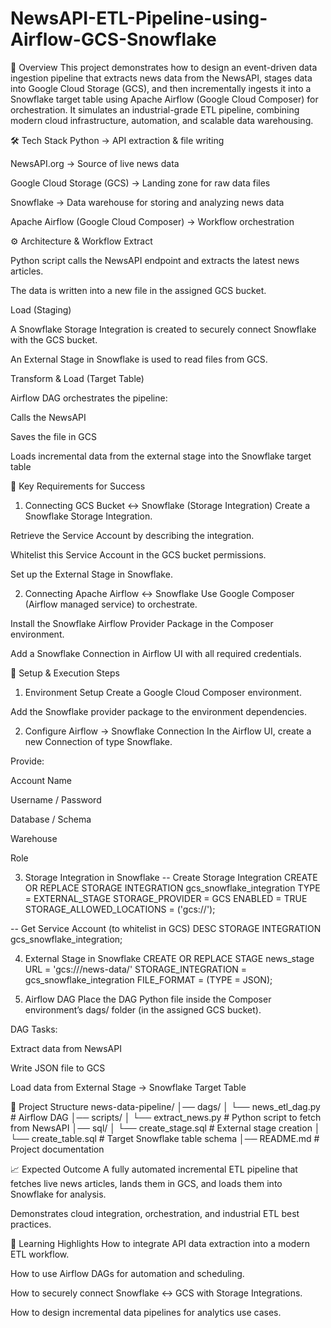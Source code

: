# NewsAPI-ETL-Pipeline-using-Airflow-GCS-Snowflake
🔎 Overview
This project demonstrates how to design an event-driven data ingestion pipeline that extracts news data from the NewsAPI, stages data into Google Cloud Storage (GCS), and then incrementally ingests it into a Snowflake target table using Apache Airflow (Google Cloud Composer) for orchestration.
It simulates an industrial-grade ETL pipeline, combining modern cloud infrastructure, automation, and scalable data warehousing.

🛠️ Tech Stack
Python → API extraction & file writing


NewsAPI.org → Source of live news data


Google Cloud Storage (GCS) → Landing zone for raw data files


Snowflake → Data warehouse for storing and analyzing news data


Apache Airflow (Google Cloud Composer) → Workflow orchestration



⚙️ Architecture & Workflow
Extract


Python script calls the NewsAPI endpoint and extracts the latest news articles.


The data is written into a new file in the assigned GCS bucket.


Load (Staging)


A Snowflake Storage Integration is created to securely connect Snowflake with the GCS bucket.


An External Stage in Snowflake is used to read files from GCS.


Transform & Load (Target Table)


Airflow DAG orchestrates the pipeline:


Calls the NewsAPI


Saves the file in GCS


Loads incremental data from the external stage into the Snowflake target table



🔑 Key Requirements for Success
1. Connecting GCS Bucket ↔ Snowflake (Storage Integration)
Create a Snowflake Storage Integration.


Retrieve the Service Account by describing the integration.


Whitelist this Service Account in the GCS bucket permissions.


Set up the External Stage in Snowflake.


2. Connecting Apache Airflow ↔ Snowflake
Use Google Composer (Airflow managed service) to orchestrate.


Install the Snowflake Airflow Provider Package in the Composer environment.


Add a Snowflake Connection in Airflow UI with all required credentials.



🚀 Setup & Execution Steps
1. Environment Setup
Create a Google Cloud Composer environment.


Add the Snowflake provider package to the environment dependencies.


2. Configure Airflow → Snowflake Connection
In the Airflow UI, create a new Connection of type Snowflake.


Provide:


Account Name


Username / Password


Database / Schema


Warehouse


Role


3. Storage Integration in Snowflake
-- Create Storage Integration
CREATE OR REPLACE STORAGE INTEGRATION gcs_snowflake_integration
  TYPE = EXTERNAL_STAGE
  STORAGE_PROVIDER = GCS
  ENABLED = TRUE
  STORAGE_ALLOWED_LOCATIONS = ('gcs://<your-bucket-name>');

-- Get Service Account (to whitelist in GCS)
DESC STORAGE INTEGRATION gcs_snowflake_integration;

4. External Stage in Snowflake
CREATE OR REPLACE STAGE news_stage
  URL = 'gcs://<your-bucket-name>/news-data/'
  STORAGE_INTEGRATION = gcs_snowflake_integration
  FILE_FORMAT = (TYPE = JSON);

5. Airflow DAG
Place the DAG Python file inside the Composer environment’s dags/ folder (in the assigned GCS bucket).


DAG Tasks:


Extract data from NewsAPI


Write JSON file to GCS


Load data from External Stage → Snowflake Target Table



📂 Project Structure
news-data-pipeline/
│── dags/
│   └── news_etl_dag.py         # Airflow DAG
│── scripts/
│   └── extract_news.py         # Python script to fetch from NewsAPI
│── sql/
│   └── create_stage.sql        # External stage creation
│   └── create_table.sql        # Target Snowflake table schema
│── README.md                   # Project documentation


📈 Expected Outcome
A fully automated incremental ETL pipeline that fetches live news articles, lands them in GCS, and loads them into Snowflake for analysis.


Demonstrates cloud integration, orchestration, and industrial ETL best practices.



🌟 Learning Highlights
How to integrate API data extraction into a modern ETL workflow.


How to use Airflow DAGs for automation and scheduling.


How to securely connect Snowflake ↔ GCS with Storage Integrations.


How to design incremental data pipelines for analytics use cases.
